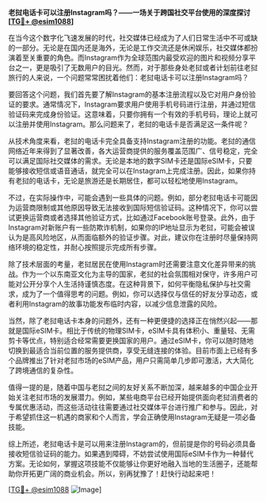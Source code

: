 **老挝电话卡可以注册Instagram吗？——一场关于跨国社交平台使用的深度探讨[[TG💪+ @esim1088](https://t.me/s/esim1088)]**

在当今这个数字化飞速发展的时代，社交媒体已经成为了人们日常生活中不可或缺的一部分。无论是在国内还是海外，无论是工作交流还是休闲娱乐，社交媒体都扮演着至关重要的角色。而Instagram作为全球范围内最受欢迎的图片和视频分享平台之一，更是吸引了无数用户的目光。然而，对于那些身处老挝或者计划前往老挝旅行的人来说，一个问题常常困扰着他们：老挝电话卡可以注册Instagram吗？

要回答这个问题，我们首先要了解Instagram的基本注册流程以及它对用户身份验证的要求。通常情况下，Instagram要求用户使用手机号码进行注册，并通过短信验证码来完成身份验证。这意味着，只要你拥有一个有效的手机号码，理论上就可以注册并使用Instagram。那么问题来了，老挝的电话卡是否满足这一条件呢？

从技术角度来看，老挝的电话卡完全具备支持Instagram注册的功能。老挝的通信网络近年来得到了显著改善，各大运营商提供的服务覆盖范围广、信号稳定，完全可以满足国际社交媒体的需求。无论是本地的数字SIM卡还是国际eSIM卡，只要能够接收短信或语音通话，就完全可以在Instagram上完成注册。因此，如果你持有老挝的电话卡，无论是旅游还是长期居住，都可以轻松地使用Instagram。

不过，在实际操作中，可能会遇到一些具体的问题。例如，部分老挝电话卡可能因为运营商限制或其他原因导致无法接收到国际短信验证码。这种情况下，你可以尝试更换运营商或者选择其他验证方式，比如通过Facebook账号登录。此外，由于Instagram对新账户有一些防欺诈机制，如果你的IP地址显示为老挝，可能会被误认为是高风险地区，从而面临额外的验证步骤。对此，建议你在注册时尽量保持网络环境的稳定性，并耐心按照提示完成所有步骤。

除了技术层面的考量，老挝居民在使用Instagram时还需要注意文化差异带来的挑战。作为一个以东南亚文化为主导的国家，老挝的社会氛围相对保守，许多用户可能对公开分享个人生活持谨慎态度。在这种背景下，如何平衡隐私保护与社交需求，成为了一个值得思考的问题。例如，你可以选择仅与信任的好友分享动态，或者利用Instagram的故事功能发布临时内容，以减少信息泄露的风险。

当然，除了老挝电话卡本身的问题外，还有一种更便捷的选择正在悄然兴起——那就是国际eSIM卡。相比于传统的物理SIM卡，eSIM卡具有体积小、重量轻、无需剪卡等优点，特别适合经常需要更换国家的用户。通过eSIM卡，你可以随时随地切换到最适合当前位置的服务提供商，享受无缝连接的体验。目前市面上已经有多个品牌推出了针对老挝市场的eSIM产品，用户只需简单几步即可激活，大大简化了跨境通信的复杂性。

值得一提的是，随着中国与老挝之间的友好关系不断加深，越来越多的中国企业开始关注老挝市场的发展潜力。例如，某些电商平台已经开始提供面向老挝消费者的专属优惠活动，而这些活动往往需要通过社交媒体平台进行推广和参与。因此，对于希望抓住这一机遇的商家和个人而言，学会正确使用Instagram无疑是一项必备技能。

综上所述，老挝电话卡是可以用来注册Instagram的，但前提是你的号码必须具备接收短信验证码的能力。如果遇到障碍，不妨尝试使用国际eSIM卡作为一种替代方案。无论如何，掌握这项技能不仅能够让你更好地融入当地的生活圈子，还能帮助你开拓更广阔的商业机会。所以，别再犹豫了！赶快行动起来吧！

[[TG💪+ @esim1088](https://t.me/s/esim1088) ![Image](https://i.postimg.cc/4NQfJmqS/Snipaste-2025-05-13-00-14-12.png)]